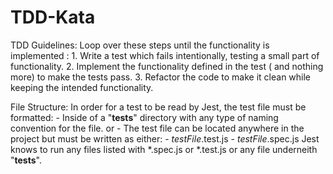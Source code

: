 # TDD-Kata

TDD Guidelines:
Loop over these steps until the functionality is implemented :
    1. Write a test which fails intentionally, testing a small part of functionality.
    2. Implement the functionality defined in the test ( and nothing more) to make the tests pass.
    3. Refactor the code to make it clean while keeping the intended functionality.

File Structure:
    In order for a test to be read by Jest, the test file must be formatted:
        - Inside of a "__tests__" directory with any type of naming convention for the file.
        or
        - The test file can be located anywhere in the project but must be written as either:
            - *testFile*.test.js
            - *testFile*.spec.js
    Jest knows to run any files listed with *.spec.js or *.test.js or any file underneith "__tests__".
